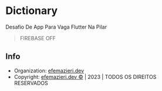 # Dictionary

Desafio De App Para Vaga Flutter Na Pilar

> FIREBASE OFF

## Info

- Organization: [efemazieri.dev](https://efemazieri.dev)
- Copyright: [efemazieri.dev ©](https://efemazieri.dev) | 2023 | TODOS OS DIREITOS RESERVADOS
